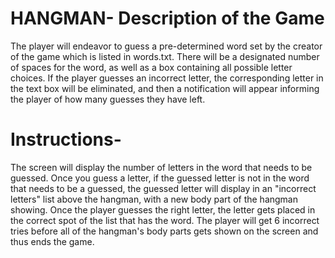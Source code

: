 # HANGMAN- Description of the Game
The player will endeavor to guess a pre-determined word set by the creator of the game which is listed in words.txt. There will be a designated number of spaces for the word, as well as a box containing all possible letter choices.  If the player guesses an incorrect letter, the corresponding letter in the text box will be eliminated, and then a notification will appear informing the player of how many guesses they have left.

# Instructions-
The screen will display the number of letters in the word that needs to be guessed. 
Once you guess a letter, if the guessed letter is not in the word that needs to be a guessed, the guessed letter will display in an "incorrect letters" list above the hangman, with a new body part of the hangman showing.
Once the player guesses the right letter, the letter gets placed in the correct spot of the list that has the word. 
The player will get 6 incorrect tries before all of the hangman's body parts gets shown on the screen and thus ends the game. 
